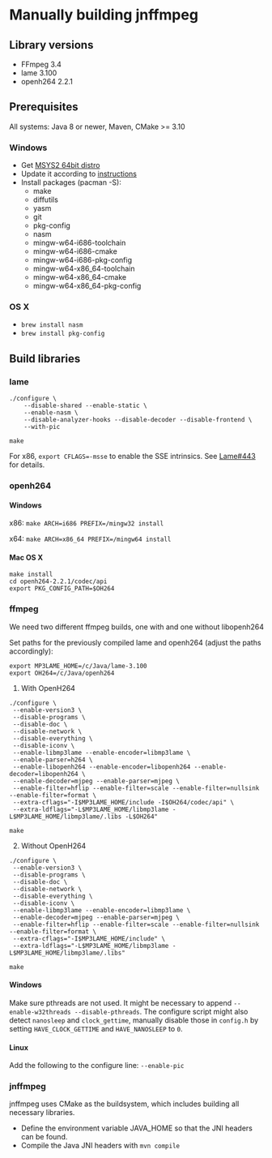 ﻿Manually building jnffmpeg
==========================

Library versions
----------------
- FFmpeg 3.4
- lame 3.100
- openh264 2.2.1

Prerequisites
-------------
All systems: Java 8 or newer, Maven, CMake >= 3.10

### Windows
- Get [MSYS2 64bit distro](http://www.msys2.org/)
- Update it according to [instructions](https://www.msys2.org/wiki/MSYS2-installation/)
- Install packages (pacman -S):
  - make
  - diffutils
  - yasm
  - git
  - pkg-config
  - nasm
  - mingw-w64-i686-toolchain
  - mingw-w64-i686-cmake
  - mingw-w64-i686-pkg-config
  - mingw-w64-x86_64-toolchain
  - mingw-w64-x86_64-cmake
  - mingw-w64-x86_64-pkg-config


### OS X
- `brew install nasm`
- `brew install pkg-config`


Build libraries
---------------
### lame

```
./configure \
    --disable-shared --enable-static \
    --enable-nasm \
    --disable-analyzer-hooks --disable-decoder --disable-frontend \
    --with-pic

make
```

For x86, `export CFLAGS=-msse` to enable the SSE intrinsics.
See [Lame#443](https://sourceforge.net/p/lame/bugs/443/) for details.

### openh264

#### Windows
x86:
`make ARCH=i686 PREFIX=/mingw32 install`

x64:
`make ARCH=x86_64 PREFIX=/mingw64 install`

#### Mac OS X
```
make install
cd openh264-2.2.1/codec/api
export PKG_CONFIG_PATH=$OH264
```

### ffmpeg
We need two different ffmpeg builds, one with and one without libopenh264

Set paths for the previously compiled lame and openh264
(adjust the paths accordingly):
```
export MP3LAME_HOME=/c/Java/lame-3.100
export OH264=/c/Java/openh264
```

1) With OpenH264
```
./configure \
 --enable-version3 \
 --disable-programs \
 --disable-doc \
 --disable-network \
 --disable-everything \
 --disable-iconv \
 --enable-libmp3lame --enable-encoder=libmp3lame \
 --enable-parser=h264 \
 --enable-libopenh264 --enable-encoder=libopenh264 --enable-decoder=libopenh264 \
 --enable-decoder=mjpeg --enable-parser=mjpeg \
 --enable-filter=hflip --enable-filter=scale --enable-filter=nullsink --enable-filter=format \
 --extra-cflags="-I$MP3LAME_HOME/include -I$OH264/codec/api" \
 --extra-ldflags="-L$MP3LAME_HOME/libmp3lame -L$MP3LAME_HOME/libmp3lame/.libs -L$OH264"

make
```

2) Without OpenH264
```
./configure \
 --enable-version3 \
 --disable-programs \
 --disable-doc \
 --disable-network \
 --disable-everything \
 --disable-iconv \
 --enable-libmp3lame --enable-encoder=libmp3lame \
 --enable-decoder=mjpeg --enable-parser=mjpeg \
 --enable-filter=hflip --enable-filter=scale --enable-filter=nullsink --enable-filter=format \
 --extra-cflags="-I$MP3LAME_HOME/include" \
 --extra-ldflags="-L$MP3LAME_HOME/libmp3lame -L$MP3LAME_HOME/libmp3lame/.libs"

make
```

#### Windows
Make sure pthreads are not used. It might be necessary to append
`--enable-w32threads --disable-pthreads`. The configure script might also
detect `nanosleep` and `clock_gettime`, manually disable those in `config.h`
by setting `HAVE_CLOCK_GETTIME` and `HAVE_NANOSLEEP` to `0`.

#### Linux
Add the following to the configure line:
`--enable-pic`


### jnffmpeg
jnffmpeg uses CMake as the buildsystem, which includes building all necessary
libraries.
- Define the environment variable JAVA_HOME so that the JNI headers can be found.
- Compile the Java JNI headers with `mvn compile`
